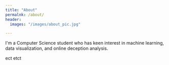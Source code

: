 ```yaml
---
title: "About"
permalnk: /about/
header:
  images: "/images/about_pic.jpg"

---
```


I'm a Computer Science student who has keen interest in machine learning, data visualization, and online deception analysis.


ect etct
